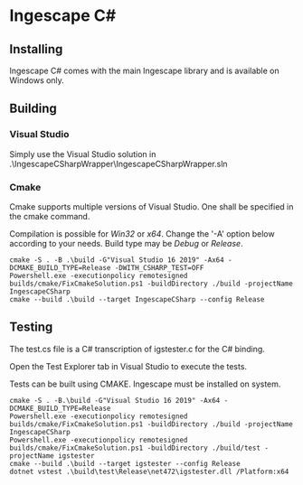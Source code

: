 # Ingescape C#

## Installing
Ingescape C# comes with the main Ingescape library and is available on Windows only.


## Building

### Visual Studio
Simply use the Visual Studio solution in .\IngescapeCSharpWrapper\IngescapeCSharpWrapper.sln

### Cmake

Cmake supports multiple versions of Visual Studio. One shall be specified in the cmake command.

Compilation is possible for _Win32_ or _x64_. Change the '-A' option below according to your needs.
Build type may be _Debug_ or _Release_.

	cmake -S . -B .\build -G"Visual Studio 16 2019" -Ax64 -DCMAKE_BUILD_TYPE=Release -DWITH_CSHARP_TEST=OFF
	Powershell.exe -executionpolicy remotesigned builds/cmake/FixCmakeSolution.ps1 -buildDirectory ./build -projectName IngescapeCSharp        
    cmake --build .\build --target IngescapeCSharp --config Release

## Testing
The test.cs file is a C# transcription of igstester.c for the C# binding. 

Open the Test Explorer tab in Visual Studio to execute the tests.

Tests can be built using CMAKE. Ingescape must be installed on system.

	cmake -S . -B.\build -G"Visual Studio 16 2019" -Ax64 -DCMAKE_BUILD_TYPE=Release
	Powershell.exe -executionpolicy remotesigned builds/cmake/FixCmakeSolution.ps1 -buildDirectory ./build -projectName IngescapeCSharp
	Powershell.exe -executionpolicy remotesigned builds/cmake/FixCmakeSolution.ps1 -buildDirectory ./build/test -projectName igstester
	cmake --build .\build --target igstester --config Release
    dotnet vstest .\build\test\Release\net472\igstester.dll /Platform:x64
